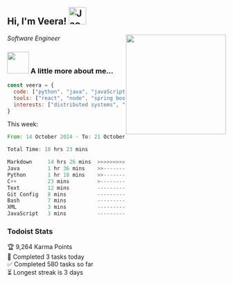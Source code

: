 <h2> Hi, I'm Veera! <img src="https://raw.githubusercontent.com/Tarikul-Islam-Anik/Animated-Fluent-Emojis/master/Emojis/Activities/Jack-O-Lantern.png" alt="Jack-O-Lantern" width="40" height="40" /></h2>
<img align='right' src="https://user-images.githubusercontent.com/74038190/213911110-aedbef38-a29f-4b6b-a65c-11608b4f75a5.gif" width="230">
<p><em>Software Engineer</em></p>


### <img src="https://user-images.githubusercontent.com/74038190/216656963-09118229-8a9e-4af0-910c-c37f35f2e210.gif" width="50"> A little more about me...  

```javascript
const veera = {
  code: ["python", "java", "javaScript", "typeScript", "c++"],
  tools: ["react", "node", "spring boot", "docker", "next.JS", "aws"],
  interests: ["distributed systems", "enterprise software", "parallel computing", "cloud computing", "machine learning", "AI"]
}
```
This week:
<!--START_SECTION:waka-->

```rust
From: 14 October 2024 - To: 21 October 2024

Total Time: 18 hrs 23 mins

Markdown     14 hrs 26 mins  >>>>>>>>>>>>>>>>>>>>-----   78.50 %
Java         1 hr 36 mins    >>-----------------------   08.70 %
Python       1 hr 18 mins    >>-----------------------   07.10 %
C++          23 mins         >------------------------   02.11 %
Text         12 mins         -------------------------   01.09 %
Git Config   8 mins          -------------------------   00.79 %
Bash         7 mins          -------------------------   00.64 %
XML          3 mins          -------------------------   00.36 %
JavaScript   3 mins          -------------------------   00.30 %
```

<!--END_SECTION:waka-->


### Todoist Stats

<!-- TODO-IST:START -->
🏆  9,264 Karma Points           
🌸  Completed 3 tasks today           
✅  Completed 580 tasks so far           
⏳  Longest streak is 3 days
<!-- TODO-IST:END -->
<!--
Profile views:
[![](https://visitcount.itsvg.in/api?id=veeravivekt&label=Profile%20Views&color=1&icon=2&pretty=false)](https://visitcount.itsvg.in)
-->
